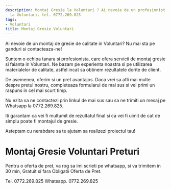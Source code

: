 ```yaml
---
description: Montaj Gresie la Voluntari ? Ai nevoie de un profesionist in Montaj Gresie
  la Voluntari. tel. 0772.269.825
tags:
- Voluntari
title: Montaj Gresie Voluntari
---
```



Ai nevoie de un montaj de gresie de calitate in Voluntari? Nu mai sta pe ganduri si contacteaza-ne! 

Suntem o echipa tanara si profesionista, care ofera servicii de montaj gresie si faianta in Voluntari. Ne bazam pe experienta noastra si pe utilizarea materialelor de calitate, astfel incat sa obtinem rezultatele dorite de client.

De asemenea, oferim si un pret avantajos. Daca vrei sa afli mai multe despre pretul nostru, completeaza formularul de mai sus si vei primi un raspuns in cel mai scurt timp. 

Nu ezita sa ne contactezi prin linkul de mai sus sau sa ne trimiti un mesaj pe Whatsapp la 0772.269.825. 

Iti garantam ca vei fi multumit de rezultatul final si ca vei fi uimit de cat de simplu poate fi montajul de gresie. 

Asteptam cu nerabdare sa te ajutam sa realizezi proiectul tau!

# Montaj Gresie Voluntari Preturi
Pentru o oferta de pret, va rog sa imi scrieti pe whatsapp, si va trimitem in 30 min, Gratuit si fara Obligatii Oferta de Pret.

Tel. 0772.269.825
Whatsapp. 0772.269.825